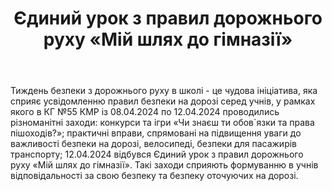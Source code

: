 ﻿---
title: Єдиний урок з правил дорожнього руху «Мій шлях до гімназії»
---

Тиждень безпеки з дорожнього руху в школі - це чудова ініціатива, яка сприяє усвідомленню правил безпеки на дорозі серед учнів, у рамках якого в КГ №55 КМР із 08.04.2024 по 12.04.2024 проводились різноманітні заходи: конкурси та ігри «Чи знаєш ти обов`язки та права пішоходів?»; практичні вправи, спрямовані на підвищення уваги до важливості безпеки на дорозі, велосипеді, безпеки для пасажирів транспорту; 12.04.2024 відбувся Єдиний урок з правил дорожнього руху «Мій шлях до гімназії». Такі заходи сприяють формуванню в учнів відповідальності за свою безпеку та безпеку оточуючих на дорозі.

<slideshow />
